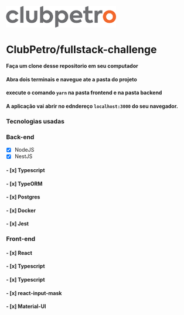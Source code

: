 <img src="logo-clubpetro.png" alt="Clubpetro" width="300">

# ClubPetro/fullstack-challenge


#### Faça um clone desse repositorio em seu computador

#### Abra dois terminais e navegue ate a pasta do projeto 

#### execute o comando `yarn` na pasta frontend e na pasta backend

#### A aplicação vai abrir no edndereço ```localhost:3000``` do seu navegador.


### Tecnologias usadas

### Back-end
 - [x] NodeJS
 - [x] NestJS
#### - [x] Typescript
#### - [x] TypeORM
#### - [x] Postgres
#### - [x] Docker
#### - [x] Jest

### Front-end
#### - [x] React
#### - [x] Typescript
#### - [x] Typescript
#### - [x] react-input-mask
#### - [x] Material-UI
